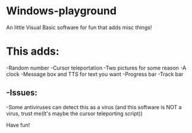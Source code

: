 # Windows-playground
An little Visual Basic software for fun that adds misc things!

# This adds:
-Random number
-Cursor teleportation
-Two pictures for some reason
-A clock
-Message box and TTS for text you want
-Progress bar
-Track bar

-Issues:
-
-Some antiviruses can detect this as a virus (and this software is NOT a virus, trust me(It's maybe the cursor teleporting script))

Have fun!
